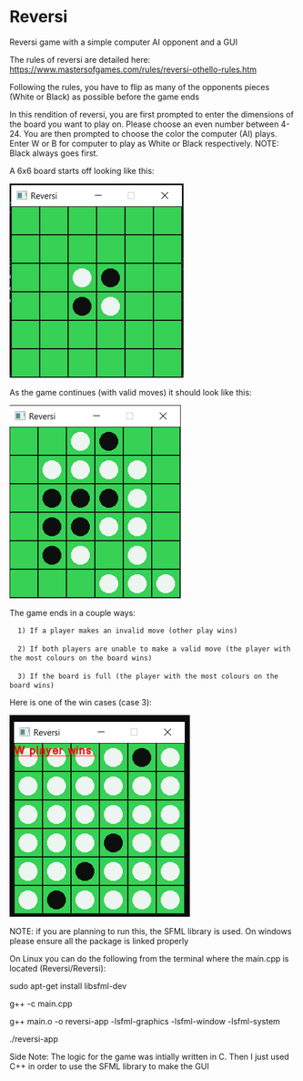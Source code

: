 # Reversi
Reversi game with a simple computer AI opponent and a GUI

The rules of reversi are detailed here: https://www.mastersofgames.com/rules/reversi-othello-rules.htm

Following the rules, you have to flip as many of the opponents pieces (White or Black) as possible before the game ends

In this rendition of reversi, you are first prompted to enter the dimensions of the board you want to play on. Please choose an even number between 4-24. You are then prompted to choose the color the computer (AI) plays. Enter W or B for computer to play as White or Black respectively. NOTE: Black always goes first.

A 6x6 board starts off looking like this:

![Alt text](Reversi/reversi_pic.PNG?raw=true "midgame 6x6")

As the game continues (with valid moves) it should look like this:

![Alt text](Reversi/reversi_midgame_pic.PNG?raw=true "Start game 6x6")

The game ends in a couple ways:
      
      1) If a player makes an invalid move (other play wins)
      
      2) If both players are unable to make a valid move (the player with the most colours on the board wins)
      
      3) If the board is full (the player with the most colours on the board wins)

Here is one of the win cases (case 3):

![Alt text](Reversi/reversi_endgame_pic.PNG?raw=true "end game 6x6")

NOTE: if you are planning to run this, the SFML library is used. On windows please ensure all the package is linked properly

On Linux you can do the following from the terminal where the main.cpp is located (Reversi/Reversi):

sudo apt-get install libsfml-dev

g++ -c main.cpp

g++ main.o -o reversi-app -lsfml-graphics -lsfml-window -lsfml-system

./reversi-app

Side Note: The logic for the game was intially written in C. Then I just used C++ in order to use the SFML library to make the GUI
